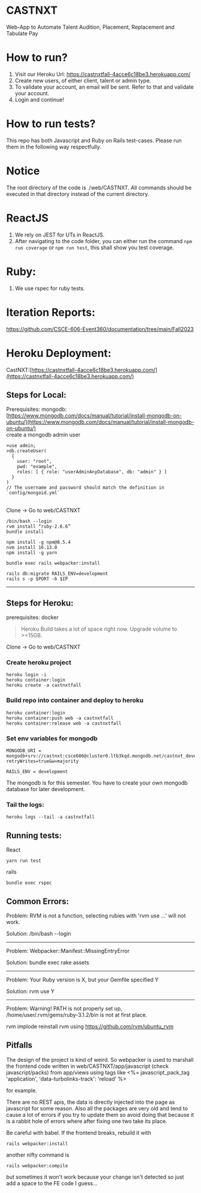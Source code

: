 
# CASTNXT
Web-App to Automate Talent Audition, Placement, Replacement and Tabulate Pay

# How to run?
1. Visit our Heroku Url: https://castnxtfall-4acce6c18be3.herokuapp.com/
2. Create new users, of either client, talent or admin type.
3. To validate your account, an email will be sent. Refer to that and validate your account.
4. Login and continue!

# How to run tests?

This repo has both Javascript and Ruby on Rails test-cases. Please run them in the following way respectfully. 
# Notice
The root directory of the code is ./web/CASTNXT. All commands should be executed in that directory instead of the current directory.
# ReactJS
1. We rely on JEST for UTs in ReactJS. 
2. After navigating to the code folder, you can either run the command `npm run coverage` or `npm run test`, this shall show you test coverage.

# Ruby:
1. We use rspec for ruby tests.

# Iteration Reports: 
<!-- There are 2 iteration reports and 1 final report in total. -->
https://github.com/CSCE-606-Event360/documentation/tree/main/Fall2023

<!-- # Presentation:
https://tamucs-my.sharepoint.com/:p:/g/personal/anushkagarg_tamu_edu/Efy2j5Wx94RGg3DHXSwwhzABcBfsTAJGz2VbhXSGtP7-5Q?e=glfvnl

# Demo:
https://drive.google.com/file/d/1ltjPFTOFTjmW5PaYCQwqj9crIkx1Y_8r/view -->



<!-- # Iteration Reports: 
There is 1 iteration report present at
https://github.com/tamu-edu-students/CastNXT_Spring2023/tree/main/documentation/Spring2023 -->

# Heroku Deployment:
CastNXT:[https://castnxtfall-4acce6c18be3.herokuapp.com/](https://castnxtfall-4acce6c18be3.herokuapp.com/)

## Steps for Local:
Prerequisites: mongodb:[https://www.mongodb.com/docs/manual/tutorial/install-mongodb-on-ubuntu/](https://www.mongodb.com/docs/manual/tutorial/install-mongodb-on-ubuntu/) \
create a mongodb admin user
```
>use admin;
>db.createUser(
  {
    user: "root",
    pwd: "example",
    roles: [ { role: "userAdminAnyDatabase", db: "admin" } ]
  }
)
// The username and password should match the definition in `config/mongoid.yml` 
```
\
Clone -> Go to web/CASTNXT
```
/bin/bash --login
rvm install “ruby-2.6.6”
bundle install
```
```
npm install -g npm@8.5.4
nvm install 16.13.0
npm install -g yarn
```
```
bundle exec rails webpacker:install
```
```
rails db:migrate RAILS_ENV=development
rails s -p $PORT -b $IP
```
---
## Steps for Heroku:
prerequisites: docker
> Heroku Build takes a lot of space right now.
Upgrade volume to >=15GB.

Clone -> Go to web/CASTNXT

### Create heroku project
```
heroku login -i
heroku container:login
heroku create -a castnxtfall
```

### Build repo into container and deploy to heroku
```
heroku container:login
heroku container:push web -a castnxtfall
heroku container:release web -a castnxtfall
```
### Set env variables for mongodb
``` 
MONGODB_URI = mongodb+srv://castnxt:csce606@cluster0.ltb3kqd.mongodb.net/castnxt_development?retryWrites=true&w=majority 

RAILS_ENV = development
```
The mongodb is for this semester. You have to create your own mongodb database for later development.

### Tail the logs:
```
heroku logs --tail -a castnxtfall
```

## Running tests:
React
```
yarn run test
```
rails
```
bundle exec rspec
```
## Common Errors:
Problem:
RVM is not a function, selecting rubies with 'rvm use ...' will not work.

Solution:
/bin/bash --login

---
Problem:
Webpacker::Manifest::MissingEntryError

Solution:
bundle exec rake assets

---
Problem:
Your Ruby version is X, but your Gemfile specified Y

Solution:
rvm use Y

---
Problem:
Warning! PATH is not properly set up, /home/user/.rvm/gems/ruby-3.1.2/bin is not at first place.

rvm implode
reinstall rvm using https://github.com/rvm/ubuntu_rvm

## Pitfalls

The design of the project is kind of weird. So webpacker is used to marshall the frontend code written in 
web/CASTNXT/app/javascript (check javascript/packs) from app/views using tags like 
<%= javascript_pack_tag 'application', 'data-turbolinks-track': 'reload' %>

for example. 


There are no REST apis, the data is directly injected into the page as javascript for some reason.
Also all the packages are very old and tend to cause a lot of errors if you try to update them so avoid doing
that because it is a rabbit hole of errors where after fixing one two take its place.

Be careful with babel. If the frontend breaks, rebuild it with

```
rails webpacker:install
```

another nifty command is
```
rails webpacker:compile
```

but sometimes it won't work because your change isn't detected so just add a space to the FE code I guess...

